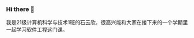 ### Hi there 👋

<!--
**toastoty/toastoty** is a ✨ _special_ ✨ repository because its `README.md` (this file) appears on your GitHub profile.

Here are some ideas to get you started:

- 🔭 I’m currently working on ...
- 🌱 I’m currently learning ...
- 👯 I’m looking to collaborate on ...
- 🤔 I’m looking for help with ...
- 💬 Ask me about ...
- 📫 How to reach me: ...
- 😄 Pronouns: ...
- ⚡ Fun fact: ...
-->
我是21级计算机科学与技术1班的石云欣，很高兴能和大家在接下来的一个学期里一起学习软件工程这门课。

